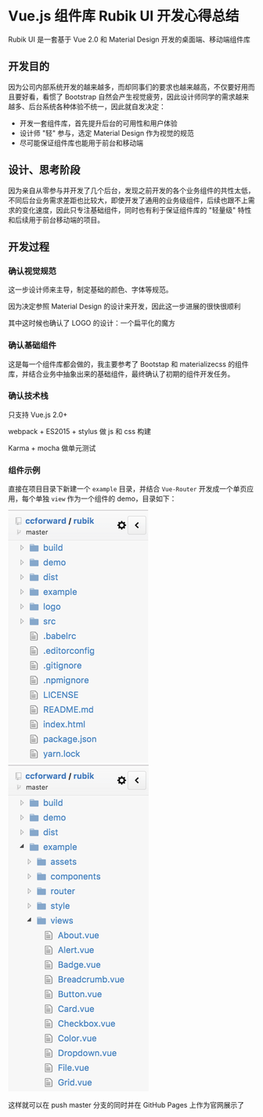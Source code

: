 # Vue.js 组件库 Rubik UI 开发心得总结

Rubik UI 是一套基于 Vue 2.0 和 Material Design 开发的桌面端、移动端组件库

## 开发目的

因为公司内部系统开发的越来越多，而却同事们的要求也越来越高，不仅要好用而且要好看，看惯了 Bootstrap 自然会产生视觉疲劳，因此设计师同学的需求越来越多、后台系统各种体验不统一，因此就自发决定：

* 开发一套组件库，首先提升后台的可用性和用户体验
* 设计师 "轻" 参与，选定 Material Design 作为视觉的规范
* 尽可能保证组件库也能用于前台和移动端


## 设计、思考阶段

因为亲自从零参与并开发了几个后台，发现之前开发的各个业务组件的共性太低，不同后台业务需求差距也比较大，即使开发了通用的业务级组件，后续也跟不上需求的变化速度，因此只专注基础组件，同时也有利于保证组件库的 "轻量级" 特性和后续用于前台移动端的项目。

## 开发过程

### 确认视觉规范

这一步设计师来主导，制定基础的颜色、字体等规范。

因为决定参照 Material Design 的设计来开发，因此这一步进展的很快很顺利

其中这时候也确认了 LOGO 的设计：一个扁平化的魔方

### 确认基础组件

这是每一个组件库都会做的，我主要参考了 Bootstap 和 materializecss 的组件库，并结合业务中抽象出来的基础组件，最终确认了初期的组件开发任务。

### 确认技术栈

只支持 Vue.js 2.0+

webpack + ES2015 + stylus 做 js 和 css 构建

Karma + mocha 做单元测试


### 组件示例

直接在项目目录下新建一个 `example` 目录，并结合 `Vue-Router` 开发成一个单页应用，每个单独 `view` 作为一个组件的 demo，目录如下：

![pic/rubik-contents](pic/rubik-contents.png) ![pic/rubik-example](pic/rubik-example.png)

这样就可以在 push master 分支的同时并在 GitHub Pages 上作为官网展示了

